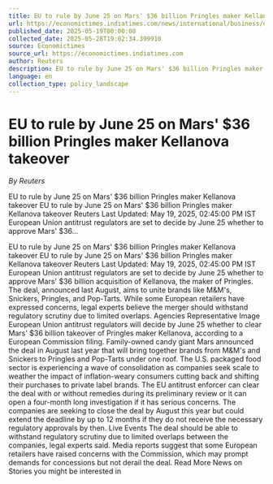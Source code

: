 ```yaml
---
title: EU to rule by June 25 on Mars' $36 billion Pringles maker Kellanova takeover
url: https://economictimes.indiatimes.com/news/international/business/eu-to-rule-by-june-25-on-mars-36-billion-pringles-maker-kellanova-takeover/articleshow/121265824.cms?from=mdr
published_date: 2025-05-19T00:00:00
collected_date: 2025-05-28T19:02:34.399910
source: Economictimes
source_url: https://economictimes.indiatimes.com
author: Reuters
description: EU to rule by June 25 on Mars' $36 billion Pringles maker Kellanova takeover EU to rule by June 25 on Mars' $36 billion Pringles maker Kellanova takeover Reuters Last Updated: May 19, 2025, 02:45:00 PM IST European Union antitrust regulators are set to decide by June 25 whether to approve Mars' $36...
language: en
collection_type: policy_landscape
---
```


# EU to rule by June 25 on Mars' $36 billion Pringles maker Kellanova takeover

*By Reuters*

EU to rule by June 25 on Mars' $36 billion Pringles maker Kellanova takeover EU to rule by June 25 on Mars' $36 billion Pringles maker Kellanova takeover Reuters Last Updated: May 19, 2025, 02:45:00 PM IST European Union antitrust regulators are set to decide by June 25 whether to approve Mars' $36...

EU to rule by June 25 on Mars' $36 billion Pringles maker Kellanova takeover EU to rule by June 25 on Mars' $36 billion Pringles maker Kellanova takeover Reuters Last Updated: May 19, 2025, 02:45:00 PM IST European Union antitrust regulators are set to decide by June 25 whether to approve Mars' $36 billion acquisition of Kellanova, the maker of Pringles. The deal, announced last August, aims to unite brands like M&amp;M's, Snickers, Pringles, and Pop-Tarts. While some European retailers have expressed concerns, legal experts believe the merger should withstand regulatory scrutiny due to limited overlaps. Agencies Representative Image European Union antitrust regulators will decide by June 25 whether to clear Mars' $36 billion takeover of Pringles maker Kellanova, according to a European Commission filing. Family-owned candy giant Mars announced the deal in August last year that will bring together brands from M&amp;M's and Snickers to Pringles and Pop-Tarts under one roof. The U.S. packaged food sector is experiencing a wave of consolidation as companies seek scale to weather the impact of inflation-weary consumers cutting back and shifting their purchases to private label brands. The EU antitrust enforcer can clear the deal with or without remedies during its preliminary review or it can open a four-month long investigation if it has serious concerns. The companies are seeking to close the deal by August this year but could extend the deadline by up to 12 months if they do not receive the necessary regulatory approvals by then. Live Events The deal should be able to withstand regulatory scrutiny due to limited overlaps between the companies, legal experts said. Media reports suggest that some European retailers have raised concerns with the Commission, which may prompt demands for concessions but not derail the deal. Read More News on Stories you might be interested in
